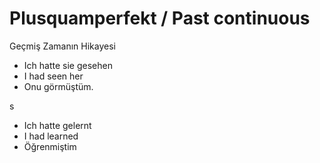 # Plusquamperfekt / Past continuous

Geçmiş Zamanın Hikayesi

 - Ich hatte sie gesehen 
 - I had seen her
 - Onu görmüştüm.

s

- Ich hatte gelernt
- I had learned
- Öğrenmiştim
